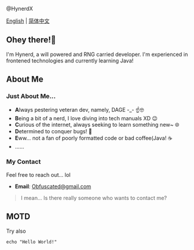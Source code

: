 @HynerdX

[English](README.md) | [简体中文](自述文件.md)

## Ohey there!👋
I'm Hynerd, a will powered and RNG carried developer. I'm experienced in frontened technologies and currently learning Java!

## About Me
### Just About Me...
  - **A**lways pestering veteran dev, namely, DAGE -_- ☝️🤓
  - **B**eing a bit of a nerd, I love diving into tech manuals XD 😉
  - **C**urious of the internet, always seeking to learn something new~ 🌐
  - **D**etermined to conquer bugs! 🐛
  - **E**ww... not a fan of poorly formatted code or bad coffee(Java! ☕️ 
  - ......
### My Contact
Feel free to reach out... lol
  - **Email**: Obfuscated@gmail.com
>I mean... Is there really someone who wants to contact me?

## MOTD
Try also
```shell
echo "Hello World!"
